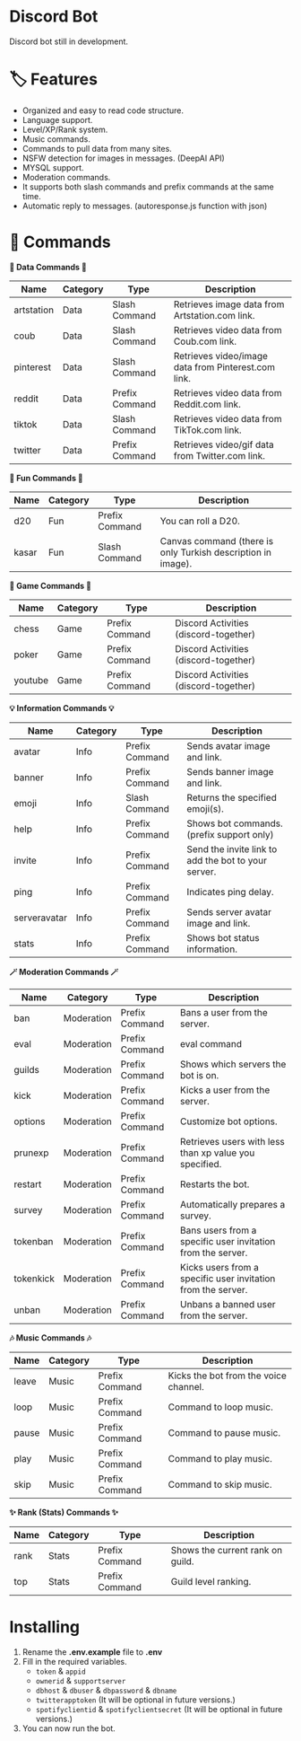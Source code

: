 # Discord Bot
Discord bot still in development.

# 🏷️ Features

- Organized and easy to read code structure.
- Language support.
- Level/XP/Rank system.
- Music commands.
- Commands to pull data from many sites.
- NSFW detection for images in messages. (DeepAI API)
- MYSQL support.
- Moderation commands.
- It supports both slash commands and prefix commands at the same time.
- Automatic reply to messages. (autoresponse.js function with json)

# 📄 Commands

**💾 Data Commands 💾**

| Name          | Category      | Type              | Description   |
| ------------- | ------------- | ----------------- | ------------- |
| artstation    | Data          | Slash Command     | Retrieves image data from Artstation.com link.  |
| coub          | Data          | Slash Command     | Retrieves video data from Coub.com link. |
| pinterest     | Data          | Slash Command     | Retrieves video/image data from Pinterest.com link. |
| reddit        | Data          | Prefix Command    | Retrieves video data from Reddit.com link. |
| tiktok        | Data          | Slash Command     | Retrieves video data from TikTok.com link. |
| twitter       | Data          | Prefix Command    | Retrieves video/gif data from Twitter.com link. |

**🤖 Fun Commands 🤖**

| Name          | Category      | Type              | Description   |
| ------------- | ------------- | ----------------- | ------------- |
| d20           | Fun           | Prefix Command    | You can roll a D20.  |
| kasar         | Fun           | Slash Command     | Canvas command (there is only Turkish description in image). |

**👾 Game Commands 👾**

| Name          | Category      | Type              | Description   |
| ------------- | ------------- | ----------------- | ------------- |
| chess         | Game          | Prefix Command    | Discord Activities (discord-together) |
| poker         | Game          | Prefix Command    | Discord Activities (discord-together) |
| youtube       | Game          | Prefix Command    | Discord Activities (discord-together) |

**💡 Information Commands 💡**

| Name          | Category      | Type              | Description   |
| ------------- | ------------- | ----------------- | ------------- |
| avatar        | Info          | Prefix Command    | Sends avatar image and link. |
| banner        | Info          | Prefix Command    | Sends banner image and link. |
| emoji         | Info          | Slash Command     | Returns the specified emoji(s). |
| help          | Info          | Prefix Command    | Shows bot commands. (prefix support only) |
| invite        | Info          | Prefix Command    | Send the invite link to add the bot to your server. |
| ping          | Info          | Prefix Command    | Indicates ping delay. |
| serveravatar  | Info          | Prefix Command    | Sends server avatar image and link. |
| stats         | Info          | Prefix Command    | Shows bot status information. |

**🪄 Moderation Commands 🪄**

| Name          | Category      | Type              | Description   |
| ------------- | ------------- | ----------------- | ------------- |
| ban           | Moderation    | Prefix Command    | Bans a user from the server. |
| eval          | Moderation    | Prefix Command    | eval command |
| guilds        | Moderation    | Prefix Command    | Shows which servers the bot is on. |
| kick          | Moderation    | Prefix Command    | Kicks a user from the server. |
| options       | Moderation    | Prefix Command    | Customize bot options. |
| prunexp       | Moderation    | Prefix Command    | Retrieves users with less than xp value you specified. |
| restart       | Moderation    | Prefix Command    | Restarts the bot. |
| survey        | Moderation    | Prefix Command    | Automatically prepares a survey. |
| tokenban      | Moderation    | Prefix Command    | Bans users from a specific user invitation from the server. |
| tokenkick     | Moderation    | Prefix Command    | Kicks users from a specific user invitation from the server. |
| unban         | Moderation    | Prefix Command    | Unbans a banned user from the server. |

**🎶 Music Commands 🎶**

| Name          | Category      | Type              | Description   |
| ------------- | ------------- | ----------------- | ------------- |
| leave         | Music         | Prefix Command    | Kicks the bot from the voice channel. |
| loop          | Music         | Prefix Command    | Command to loop music. |
| pause         | Music         | Prefix Command    | Command to pause music. |
| play          | Music         | Prefix Command    | Command to play music. |
| skip          | Music         | Prefix Command    | Command to skip music. |

**✨ Rank (Stats) Commands ✨**

| Name          | Category      | Type              | Description   |
| ------------- | ------------- | ----------------- | ------------- |
| rank          | Stats         | Prefix Command    | Shows the current rank on guild. |
| top           | Stats         | Prefix Command    | Guild level ranking. |

# Installing

1. Rename the **.env.example** file to **.env**
2. Fill in the required variables.
    - `token` & `appid`
    - `ownerid` & `supportserver`
    - `dbhost` & `dbuser` & `dbpassword` & `dbname`
    - `twitterapptoken` (It will be optional in future versions.)
    - `spotifyclientid` & `spotifyclientsecret` (It will be optional in future versions.)
3. You can now run the bot.
